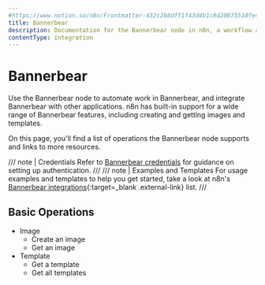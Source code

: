 ```yaml
---
#https://www.notion.so/n8n/Frontmatter-432c2b8dff1f43d4b1c8d20075510fe4
title: Bannerbear
description: Documentation for the Bannerbear node in n8n, a workflow automation platform. Includes details of operations and configuration, and links to examples and credentials information.
contentType: integration
---
```


# Bannerbear

Use the Bannerbear node to automate work in Bannerbear, and integrate Bannerbear with other applications. n8n has built-in support for a wide range of Bannerbear features, including creating and getting images and templates.

On this page, you'll find a list of operations the Bannerbear node supports and links to more resources.

/// note | Credentials
Refer to [Bannerbear credentials](/integrations/builtin/credentials/bannerbear/) for guidance on setting up authentication. 
///
/// note | Examples and Templates
For usage examples and templates to help you get started, take a look at n8n's [Bannerbear integrations](https://n8n.io/integrations/bannerbear/){:target=_blank .external-link} list.
///



## Basic Operations

* Image
    * Create an image
    * Get an image
* Template
    * Get a template
    * Get all templates
